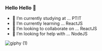 ### Hello Hello 👋


- 🔭 I’m currently studying at ... PTIT
- 🌱 I’m currently learning ... ReactJS
- 👯 I’m looking to collaborate on ... ReactJS
- 🤔 I’m looking for help with ... NodeJS


![giphy (1)](https://user-images.githubusercontent.com/73649278/127174426-75e72cd1-136d-431f-a2a2-27d6d68e8d75.gif)


